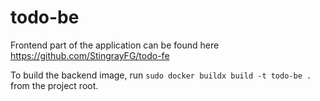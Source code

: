 # todo-be

Frontend part of the application can be found here https://github.com/StingrayFG/todo-fe

To build the backend image, run ``` sudo docker buildx build -t todo-be . ``` from the project root.


